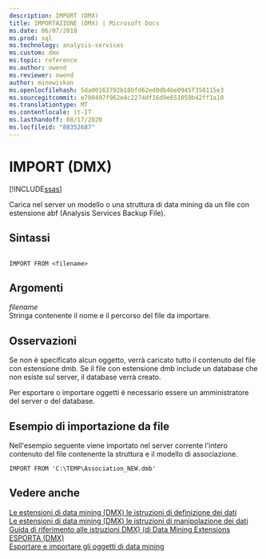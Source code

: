 ```yaml
---
description: IMPORT (DMX)
title: IMPORTAZIONE (DMX) | Microsoft Docs
ms.date: 06/07/2018
ms.prod: sql
ms.technology: analysis-services
ms.custom: dmx
ms.topic: reference
ms.author: owend
ms.reviewer: owend
author: minewiskan
ms.openlocfilehash: 5da00163792b18bfd62ed0db4be0945f358115e3
ms.sourcegitcommit: e700497f962e4c2274df16d9e651059b42ff1a10
ms.translationtype: MT
ms.contentlocale: it-IT
ms.lasthandoff: 08/17/2020
ms.locfileid: "88352687"
---
```

# <a name="import-dmx"></a>IMPORT (DMX)
[!INCLUDE[ssas](../includes/applies-to-version/ssas.md)]

  Carica nel server un modello o una struttura di data mining da un file con estensione abf (Analysis Services Backup File).  
  
## <a name="syntax"></a>Sintassi  
  
```  
  
IMPORT FROM <filename>  
```  
  
## <a name="arguments"></a>Argomenti  
 *filename*  
 Stringa contenente il nome e il percorso del file da importare.  
  
## <a name="remarks"></a>Osservazioni  
 Se non è specificato alcun oggetto, verrà caricato tutto il contenuto del file con estensione dmb. Se il file con estensione dmb include un database che non esiste sul server, il database verrà creato.  
  
 Per esportare o importare oggetti è necessario essere un amministratore del server o del database.  
  
## <a name="import-from-file-example"></a>Esempio di importazione da file  
 Nell'esempio seguente viene importato nel server corrente l'intero contenuto del file contenente la struttura e il modello di associazione.  
  
```  
IMPORT FROM 'C:\TEMP\Association_NEW.dmb'  
```  
  
## <a name="see-also"></a>Vedere anche  
 [Le estensioni di data mining &#40;DMX&#41; le istruzioni di definizione dei dati](../dmx/dmx-statements-data-definition.md)   
 [Le estensioni di data mining &#40;DMX&#41; le istruzioni di manipolazione dei dati](../dmx/dmx-statements-data-manipulation.md)   
 [Guida di riferimento alle istruzioni DMX&#41; &#40;di Data Mining Extensions](../dmx/data-mining-extensions-dmx-statements.md)   
 [ESPORTA &#40;DMX&#41;](../dmx/export-dmx.md)   
 [Esportare e importare gli oggetti di data mining](https://docs.microsoft.com/analysis-services/data-mining/export-and-import-data-mining-objects)  
  
  
